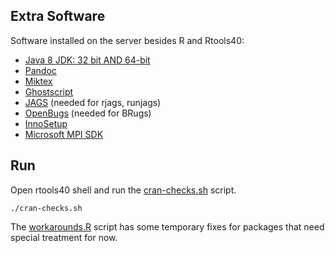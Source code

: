 ## Extra Software

Software installed on the server besides R and Rtools40:

 - [Java 8 JDK: 32 bit AND 64-bit](https://github.com/portapps/untouched/releases/tag/oracle-jdk-8u231)
 - [Pandoc](https://github.com/jgm/pandoc/releases)
 - [Miktex](https://mirror.kumi.systems/ctan/systems/win32/miktex/setup/windows-x64/)
 - [Ghostscript](https://www.ghostscript.com/download/gsdnld.html)
 - [JAGS](https://sourceforge.net/projects/mcmc-jags/files/JAGS/4.x/Windows/) (needed for rjags, runjags)
 - [OpenBugs](http://www.openbugs.net/w/Downloads) (needed for BRugs)
 - [InnoSetup](http://www.jrsoftware.org/isdl.php#stable)
 - [Microsoft MPI SDK](https://docs.microsoft.com/en-us/message-passing-interface/microsoft-mpi#ms-mpi-downloads)

## Run

Open rtools40 shell and run the [cran-checks.sh](cran-checks.sh) script.

```
./cran-checks.sh
```

The [workarounds.R](workarounds.R) script has some temporary fixes for packages that need special treatment for now. 

